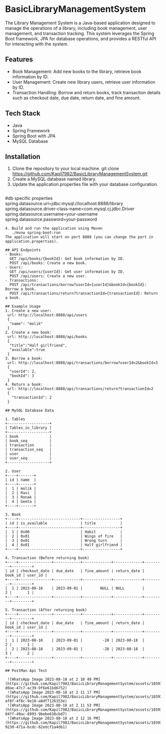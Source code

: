 # BasicLibraryManagementSystem
The Library Management System is a Java-based application designed to manage the operations of a library, including book management, user management, and transaction tracking. This system leverages the Spring Boot framework, JPA for database operations, and provides a RESTful API for interacting with the system.

## Features
- Book Management: Add new books to the library, retrieve book information by ID.
- User Management: Create new library users, retrieve user information by ID.
- Transaction Handling: Borrow and return books, track transaction details such as checkout date, due date, return date, and fine amount.

## Tech Stack
- Java
- Spring Framework
- Spring Boot with JPA
- MySQL Database

## Installation
 1. Clone the repository to your local machine.
    git clone https://github.com/Kapil7982/BasicLibraryManagementSystem.git
 2. Create a MySQL database named library.
 3. Update the application.properties file with your database configuration.
    ```bash
  #db specific properties
  spring.datasource.url=jdbc:mysql://localhost:8888/library
  spring.datasource.driver-class-name=com.mysql.cj.jdbc.Driver
  spring.datasource.username=your-username
  spring.datasource.password=your-password
  ```
 4. Build and run the application using Maven
     ./mvnw spring-boot:run
The application will start on port 8888 (you can change the port in application.properties).

## API Endpoints
- Books:
    GET /api/books/{bookId}: Get book information by ID.
    POST /api/books: Create a new book.
- Users:
    GET /api/users/{userId}: Get user information by ID.
    POST /api/users: Create a new user.
- Transactions:
    POST /api/transactions/borrow?userId={userId}&bookId={bookId}: Borrow a book.
    POST /api/transactions/return?transactionId={transactionId}: Return a book.

## Example Usage
1. Create a new user:
   url: http://localhost:8888/api/users
   {
    "name": "molik"
   }
2. Create a new book:
   url: http://localhost:8888/api/books
   {
    "title":"Half girlfriend",
    "available":true
   }
3. Borrow a book:
   url: http://localhost:8888/api/transactions/borrow?userId=2&bookId=3
   {
    "userId": 2,
    "bookId": 3
   }
4. Return a book:
   url: http://localhost:8888/api/transactions/return?transactionId=2
   {
     "transactionId": 2
   }

## MySQL Database Data

 1. Tables
  +-------------------+
  | Tables_in_library |
  +-------------------+
  | book              |
  | book_seq          |
  | transaction       |
  | transaction_seq   |
  | user              |
  | user_seq          |
  +-------------------+

2. User
  +----+-------+
  | id | name  |
  +----+-------+
  |  1 | molik |
  |  2 | Ravi  |
  |  3 | Ronak |
  |  4 | Geeta |
  +----+-------+

3. Book
  +----+----------------------------+-----------------+
  | id | is_available               | title           |
  +----+----------------------------+-----------------+
  |  1 | 0x00                       | Habit           |
  |  2 | 0x01                       | Wings of fire   |
  |  3 | 0x01                       | Wrong turn      |
  |  4 | 0x01                       | Half girlfriend |
  +----+----------------------------+-----------------+

4. Transaction (Before returning book)
  +----+---------------+------------+-------------+-------------+---------+---------+
  | id | checkout_date | due_date   | fine_amount | return_date | book_id | user_id |
  +----+---------------+------------+-------------+-------------+---------+---------+
  |  1 | 2023-08-18    | 2023-09-01 |        NULL | NULL        |       2 |       1 |
  +----+---------------+------------+-------------+-------------+---------+---------+

5. Transaction (After returning book)
  +----+---------------+------------+-------------+-------------+---------+---------+
  | id | checkout_date | due_date   | fine_amount | return_date | book_id | user_id |
  +----+---------------+------------+-------------+-------------+---------+---------+
  |  1 | 2023-08-18    | 2023-09-01 |         -28 | 2023-08-18  |       2 |       1 |
  |  2 | 2023-08-18    | 2023-09-01 |         -28 | 2023-08-18  |       3 |       2 |
  +----+---------------+------------+-------------+-------------+---------+---------+

## PostMan Api Test

   ![WhatsApp Image 2023-08-18 at 2 10 49 PM](https://github.com/Kapil7982/BasicLibraryManagementSystem/assets/103938868/c92be118-d0ae-47c7-ac39-9f6e61bd6752)
   ![WhatsApp Image 2023-08-18 at 2 11 17 PM](https://github.com/Kapil7982/BasicLibraryManagementSystem/assets/103938868/c764ea95-af8f-4f8c-9e10-a8df7126153e)
   ![WhatsApp Image 2023-08-18 at 2 11 53 PM](https://github.com/Kapil7982/BasicLibraryManagementSystem/assets/103938868/e833ed70-04ff-49ac-8993-9bebe638cbd7)
   ![WhatsApp Image 2023-08-18 at 2 12 16 PM](https://github.com/Kapil7982/BasicLibraryManagementSystem/assets/103938868/f3799aff-9230-471a-bcdc-62edcf1a4db1)


